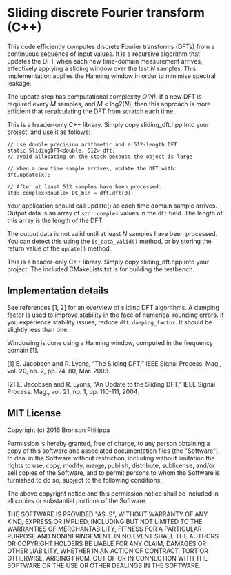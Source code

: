 Sliding discrete Fourier transform (C++)
====

This code efficiently computes discrete Fourier transforms (DFTs) from a
continuous sequence of input values. It is a recursive algorithm that updates
the DFT when each new time-domain measurement arrives, effectively applying a
sliding window over the last *N* samples. This implementation applies the
Hanning window in order to minimise spectral leakage.

The update step has computational complexity *O(N)*. If a new DFT is required
every *M* samples, and *M* < log2(*N*), then this approach is more efficient
that recalculating the DFT from scratch each time.

This is a header-only C++ library. Simply copy sliding_dft.hpp into your
project, and use it as follows:

    // Use double precision arithmetic and a 512-length DFT
    static SlidingDFT<double, 512> dft;
    // avoid allocating on the stack because the object is large

    // When a new time sample arrives, update the DFT with:
    dft.update(x);

    // After at least 512 samples have been processed:
    std::complex<double> DC_bin = dft.dft[0];

Your application should call update() as each time domain sample arrives. Output
data is an array of `std::complex` values in the `dft` field. The length of this
array is the length of the DFT.

The output data is not valid until at least *N* samples have been processed. You
can detect this using the `is_data_valid()` method, or by storing the return
value of the `update()` method.

This is a header-only C++ library. Simply copy sliding_dft.hpp into your
project. The included CMakeLists.txt is for building the testbench.

Implementation details
----

See references [1, 2] for an overview of sliding DFT algorithms. A damping
factor is used to improve stability in the face of numerical rounding errors. If
you experience stability issues, reduce `dft.damping_factor`. It should be
slightly less than one.

Windowing is done using a Hanning window, computed in the frequency domain [1].

[1] E. Jacobsen and R. Lyons, “The Sliding DFT,” IEEE Signal Process. Mag., vol. 20, no. 2, pp. 74–80, Mar. 2003.

[2] E. Jacobsen and R. Lyons, “An Update to the Sliding DFT,” IEEE Signal Process. Mag., vol. 21, no. 1, pp. 110-111, 2004.


MIT License
----

Copyright (c) 2016 Bronson Philippa

Permission is hereby granted, free of charge, to any person obtaining a copy
of this software and associated documentation files (the "Software"), to deal
in the Software without restriction, including without limitation the rights
to use, copy, modify, merge, publish, distribute, sublicense, and/or sell
copies of the Software, and to permit persons to whom the Software is
furnished to do so, subject to the following conditions:

The above copyright notice and this permission notice shall be included in all
copies or substantial portions of the Software.

THE SOFTWARE IS PROVIDED "AS IS", WITHOUT WARRANTY OF ANY KIND, EXPRESS OR
IMPLIED, INCLUDING BUT NOT LIMITED TO THE WARRANTIES OF MERCHANTABILITY,
FITNESS FOR A PARTICULAR PURPOSE AND NONINFRINGEMENT. IN NO EVENT SHALL THE
AUTHORS OR COPYRIGHT HOLDERS BE LIABLE FOR ANY CLAIM, DAMAGES OR OTHER
LIABILITY, WHETHER IN AN ACTION OF CONTRACT, TORT OR OTHERWISE, ARISING FROM,
OUT OF OR IN CONNECTION WITH THE SOFTWARE OR THE USE OR OTHER DEALINGS IN THE
SOFTWARE.
